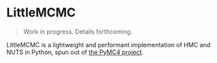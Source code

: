 # LittleMCMC

> Work in progress. Details forthcoming.

LittleMCMC is a lightweight and performant implementation of HMC and NUTS in
Python, spun out of [the PyMC4 project](https://github.com/pymc-devs/pymc4).

